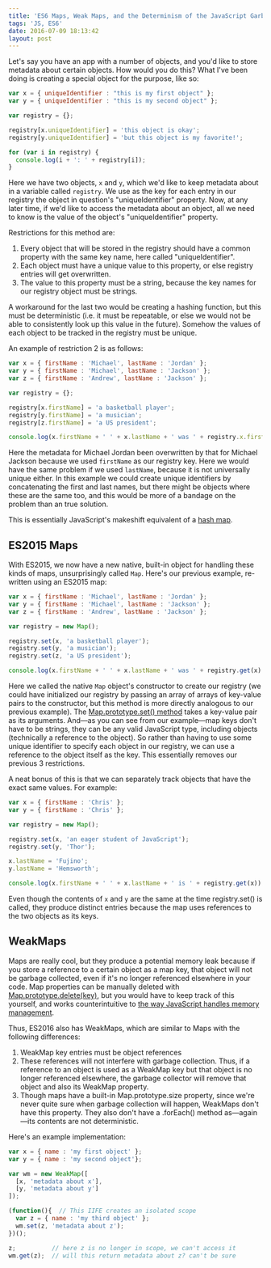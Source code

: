 ```yaml
---
title: 'ES6 Maps, Weak Maps, and the Determinism of the JavaScript Garbage Collector'
tags: 'JS, ES6'
date: 2016-07-09 18:13:42
layout: post
---
```



Let's say you have an app with a number of objects, and you'd like to store metadata about certain objects. How would you do this? What I've been doing is creating a special object for the purpose, like so:

```javascript
var x = { uniqueIdentifier : "this is my first object" };
var y = { uniqueIdentifier : "this is my second object" };

var registry = {};

registry[x.uniqueIdentifier] = 'this object is okay';
registry[y.uniqueIdentifier] = 'but this object is my favorite!';

for (var i in registry) {
  console.log(i + ': ' + registry[i]);
}
```

Here we have two objects, `x` and `y`, which we'd like to keep metadata about in a variable called `registry`. We use as the key for each entry in our registry the object in question's "uniqueIdentifier" property. Now, at any later time, if we'd like to access the metadata about an object, all we need to know is the value of the object's "uniqueIdentifier" property.

Restrictions for this method are:

1. Every object that will be stored in the registry should have a common property with the same key name, here called "uniqueIdentifier".
2. Each object must have a unique value to this property, or else registry entries will get overwritten.
3. The value to this property must be a string, because the key names for our registry object must be strings.

A workaround for the last two would be creating a hashing function, but this must be deterministic (i.e. it must be repeatable, or else we would not be able to consistently look up this value in the future). Somehow the values of each object to be tracked in the registry must be unique.

An example of restriction 2 is as follows:

```javascript
var x = { firstName : 'Michael', lastName : 'Jordan' };
var y = { firstName : 'Michael', lastName : 'Jackson' };
var z = { firstName : 'Andrew', lastName : 'Jackson' };

var registry = {};

registry[x.firstName] = 'a basketball player';
registry[y.firstName] = 'a musician';
registry[z.firstName] = 'a US president';

console.log(x.firstName + ' ' + x.lastName + ' was ' + registry.x.firstName + '.');
```

Here the metadata for Michael Jordan been overwritten by that for Michael Jackson because we used `firstName` as our registry key. Here we would have the same problem if we used `lastName`, because it is not universally unique either. In this example we could create unique identifiers by concatenating the first and last names, but there might be objects where these are the same too, and this would be more of a bandage on the problem than an true solution.

This is essentially JavaScript's makeshift equivalent of a [hash map](https://en.wikipedia.org/wiki/Hash_table).

## ES2015 Maps

With ES2015, we now have a new native, built-in object for handling these kinds of maps, unsurprisingly called `Map`. Here's our previous example, re-written using an ES2015 map:

```javascript
var x = { firstName : 'Michael', lastName : 'Jordan' };
var y = { firstName : 'Michael', lastName : 'Jackson' };
var z = { firstName : 'Andrew', lastName : 'Jackson' };

var registry = new Map();

registry.set(x, 'a basketball player');
registry.set(y, 'a musician');
registry.set(z, 'a US president');

console.log(x.firstName + ' ' + x.lastName + ' was ' + registry.get(x) + '.');
```

Here we called the native `Map` object's constructor to create our registry (we could have initialized our registry by passing an array of arrays of key-value pairs to the constructor, but this method is more directly analogous to our previous example). The [Map.prototype.set() method](https://developer.mozilla.org/en-US/docs/Web/JavaScript/Reference/Global_Objects/Map/set) takes a key-value pair as its arguments. And—as you can see from our example—map keys don't have to be strings, they can be any valid JavaScript type, including objects (technically a reference to the object). So rather than having to use some unique identifier to specify each object in our registry, we can use a reference to the object itself as the key. This essentially removes our previous 3 restrictions.

A neat bonus of this is that we can separately track objects that have the exact same values. For example:

```javascript
var x = { firstName : 'Chris' };
var y = { firstName : 'Chris' };

var registry = new Map();

registry.set(x, 'an eager student of JavaScript');
registry.set(y, 'Thor');

x.lastName = 'Fujino';
y.lastName = 'Hemsworth';

console.log(x.firstName + ' ' + x.lastName + ' is ' + registry.get(x));
```

Even though the contents of `x` and `y` are the same at the time registry.set() is called, they produce distinct entries because the map uses references to the two objects as its keys.

## WeakMaps

Maps are really cool, but they produce a potential memory leak because if you store a reference to a certain object as a map key, that object will not be garbage collected, even if it's no longer referenced elsewhere in your code. Map properties can be manually deleted with [Map.prototype.delete(key)](https://developer.mozilla.org/en-US/docs/Web/JavaScript/Reference/Global_Objects/Map/delete), but you would have to keep track of this yourself, and works counterintuitive to [the way JavaScript handles memory management](https://developer.mozilla.org/en-US/docs/Web/JavaScript/Memory_Management).

Thus, ES2016 also has WeakMaps, which are similar to Maps with the following differences:

1. WeakMap key entries must be object references
2. These references will not interfere with garbage collection. Thus, if a reference to an object is used as a WeakMap key but that object is no longer referenced elsewhere, the garbage collector will remove that object and also its WeakMap property.
3. Though maps have a built-in Map.prototype.size property, since we're never quite sure when garbage collection will happen, WeakMaps don't have this property. They also don't have a .forEach() method as—again—its contents are not deterministic.

Here's an example implementation:

```javascript
var x = { name : 'my first object' };
var y = { name : 'my second object'};

var wm = new WeakMap([
  [x, 'metadata about x'],
  [y, 'metadata about y']
]);

(function(){  // This IIFE creates an isolated scope
  var z = { name : 'my third object' };
  wm.set(z, 'metadata about z');
})();

z;          // here z is no longer in scope, we can't access it
wm.get(z);  // will this return metadata about z? can't be sure
```
